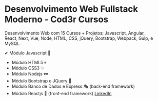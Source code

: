 # Desenvolvimento Web Fullstack Moderno - Cod3r Cursos
Desenvolvimento Web com 15 Cursos + Projetos: Javascript, Angular, React, Next, Vue, Node, HTML, CSS, jQuery, Bootstrap, Webpack, Gulp, e MySQL.

✔ Módulo Javascript 🦾
-   Módulo HTML5 💀
-   Módulo CSS3 ✨
-   Módulo Nodejs 🕶
-   Módulo Bootstrap e JQuery 🎈
-   Módulo Banco de Dados e Express 🎭 (back-end framework)
-   Módulo Reactjs 🎨 (front-end framework)
[LinkedIn](https://www.linkedin.com/in/matheus-takasaki-antunes/)
